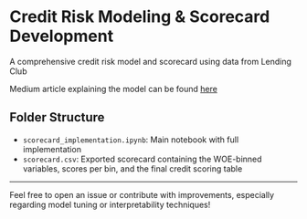 # Credit Risk Modeling & Scorecard Development
A comprehensive credit risk model and scorecard using data from Lending Club

Medium article explaining the model can be found [here](https://medium.com/@fabiodigiovanni97/mastering-credit-scorecard-development-part-1-a-theoretical-guide-1de33a66c2fd)

## Folder Structure

- `scorecard_implementation.ipynb`: Main notebook with full implementation
- `scorecard.csv`: Exported scorecard containing the WOE-binned variables, scores per bin, and the final credit scoring table

---

Feel free to open an issue or contribute with improvements, especially regarding model tuning or interpretability techniques!

